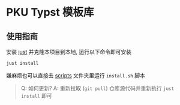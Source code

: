 # PKU Typst 模板库

## 使用指南

安装 [just](https://github.com/casey/just) 并克隆本项目到本地, 运行以下命令即可安装

```bash
just install
```

嫌麻烦也可以直接去 [scripts](./scripts/) 文件夹里运行 `install.sh` 脚本

> Q: 如何更新?
> A: 重新拉取 (`git pull`) 仓库源代码并重新执行 `just install` 即可
